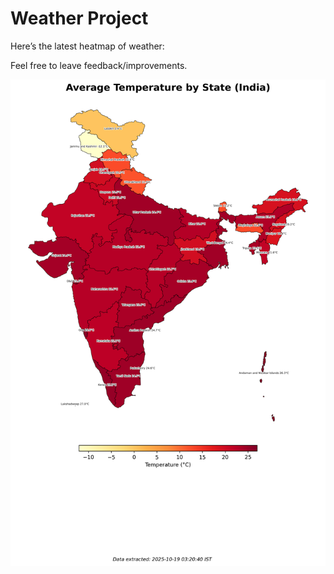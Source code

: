 # Weather Project

Here’s the latest heatmap of weather:

Feel free to leave feedback/improvements.

![India Heatmap](docs/assets/india_heatmap.png?v=F40BB2)
